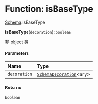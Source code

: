 # Function: isBaseType

[Schema](/auto-docs/fixed-layout-editor/modules/Schema.md).isBaseType

**isBaseType**(`decoration`): `boolean`

非 object 类

#### Parameters

| Name | Type |
| :------ | :------ |
| `decoration` | [`SchemaDecoration`](/auto-docs/fixed-layout-editor/interfaces/SchemaDecoration-1.md)<`any`> |

#### Returns

`boolean`
